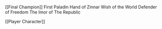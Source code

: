 [[Final Champion]]
First Paladin
Hand of Zinnar
Wish of the World
Defender of Freedom
The Imor of The Republic

[[Player Character]]